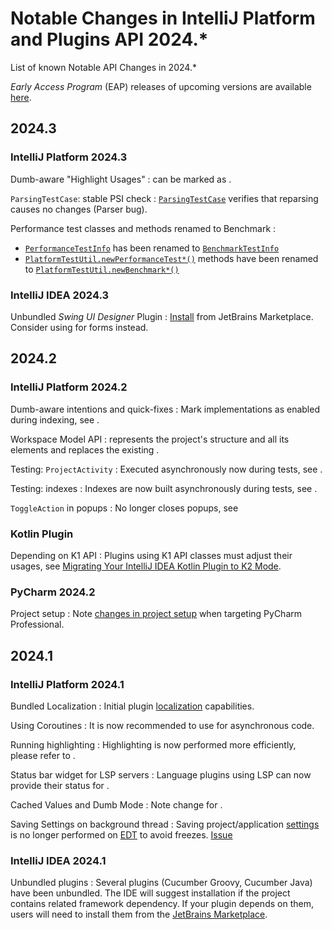 <!-- Copyright 2000-2024 JetBrains s.r.o. and contributors. Use of this source code is governed by the Apache 2.0 license. -->

# Notable Changes in IntelliJ Platform and Plugins API 2024.*

<link-summary>List of known Notable API Changes in 2024.*</link-summary>

_Early Access Program_ (EAP) releases of upcoming versions are available [here](https://eap.jetbrains.com).

<include from="snippets.md" element-id="gradlePluginVersion"/>

## 2024.3

### IntelliJ Platform 2024.3

Dumb-aware "Highlight Usages"
: [](additional_minor_features.md#semantic-highlight-usages) can be marked as [](indexing_and_psi_stubs.md#DumbAwareAPI).

`ParsingTestCase`: stable PSI check
: [`ParsingTestCase`](%gh-ic%/platform/testFramework/src/com/intellij/testFramework/ParsingTestCase.java) verifies that reparsing causes no changes (Parser bug).

Performance test classes and methods renamed to Benchmark
:
- [`PerformanceTestInfo`](%gh-ic%/platform/testFramework/src/com/intellij/testFramework/PerformanceTestInfo.java) has been renamed to [`BenchmarkTestInfo`](%gh-ic-master%/platform/testFramework/src/com/intellij/testFramework/BenchmarkTestInfo.java)
- [`PlatformTestUtil.newPerformanceTest*()`](%gh-ic%/platform/testFramework/src/com/intellij/testFramework/PlatformTestUtil.java) methods have been renamed to [`PlatformTestUtil.newBenchmark*()`](%gh-ic-master%/platform/testFramework/src/com/intellij/testFramework/PlatformTestUtil.java)

### IntelliJ IDEA 2024.3

Unbundled _Swing UI Designer_ Plugin
: [Install](https://plugins.jetbrains.com/plugin/25304-swing-ui-designer) from JetBrains Marketplace.
Consider using [](kotlin_ui_dsl_version_2.md) for forms instead.

## 2024.2

### IntelliJ Platform 2024.2

Dumb-aware intentions and quick-fixes
: Mark implementations as enabled during indexing, see [](indexing_and_psi_stubs.md#DumbAwareAPI).

Workspace Model API
: [](workspace_model.md) represents the project's structure and all its elements and replaces the existing [](project_model.md).

Testing: `ProjectActivity`
: Executed asynchronously now during tests, see [](testing_faq.md#how-to-handle-projectactivity).

Testing: indexes
: Indexes are now built asynchronously during tests, see [](testing_faq.md#how-to-handle-indexing).

`ToggleAction` in popups
: No longer closes popups, see [](basic_action_system.md#toggleActionPopupMenus)

### Kotlin Plugin

Depending on K1 API
: Plugins using K1 API classes must adjust their usages, see [Migrating Your IntelliJ IDEA Kotlin Plugin to K2 Mode](https://blog.jetbrains.com/platform/2024/09/migrating-your-kotlin-plugin-to-k2-mode/).

### PyCharm 2024.2

Project setup
: Note [changes in project setup](pycharm.md#python242) when targeting PyCharm Professional.

## 2024.1

### IntelliJ Platform 2024.1

Bundled Localization
: Initial plugin [localization](providing_translations.md#translated-elements) capabilities.

Using Coroutines
: It is now recommended to use [](kotlin_coroutines.md) for asynchronous code.

Running highlighting
: Highlighting is now performed more efficiently, please refer to [](syntax_highlighting_and_error_highlighting.md#order-of-running-highlighting).

Status bar widget for LSP servers
: Language plugins using LSP can now provide their status for [](language_server_protocol.md#status-bar-integration).

Cached Values and Dumb Mode
: Note change for [](psi_performance.md#projectRootManagerDependency).

Saving Settings on background thread
: Saving project/application [settings](settings.md) is no longer performed on [EDT](threading_model.md) to avoid freezes. [Issue](https://youtrack.jetbrains.com/issue/IJPL-127/Save-project-application-settings-on-background-thread)

### IntelliJ IDEA 2024.1

Unbundled plugins
: Several plugins (Cucumber Groovy, Cucumber Java) have been unbundled. The IDE will suggest installation if the project contains related framework dependency. If your plugin depends on them, users will need to install them from the [JetBrains Marketplace](https://plugins.jetbrains.com).
